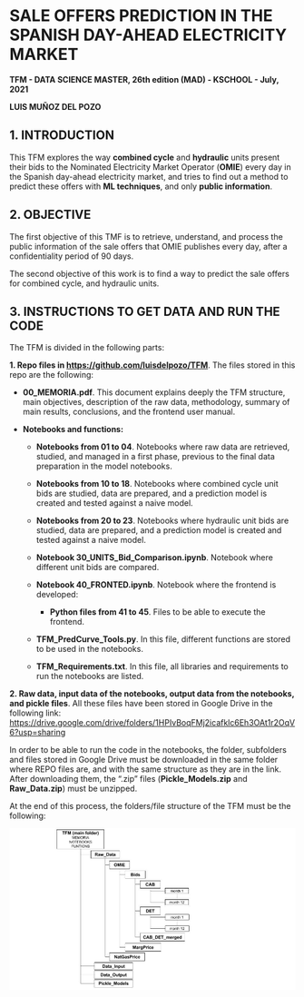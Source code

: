 # SALE OFFERS PREDICTION IN THE SPANISH DAY-AHEAD ELECTRICITY MARKET


**TFM - DATA SCIENCE MASTER, 26th edition (MAD) - KSCHOOL - July, 2021**

**LUIS MUÑOZ DEL POZO**





## 1. INTRODUCTION

This TFM explores the way **combined cycle** and **hydraulic** units present their bids to the Nominated Electricity Market Operator (**OMIE**) every day in the Spanish day-ahead electricity market, and tries to find out a method to predict these offers with **ML techniques**, and only **public information**.



## 2. OBJECTIVE

The first objective of this TMF is to retrieve, understand, and process the public information of the sale offers that OMIE publishes every day, after a confidentiality period of 90 days.

The second objective of this work is to find a way to predict the sale offers for combined cycle, and hydraulic units.



## 3. INSTRUCTIONS TO GET DATA AND RUN THE CODE

The TFM is divided in the following parts:


**1. Repo files in https://github.com/luisdelpozo/TFM**.
    The files stored in this repo are the following:

- **00_MEMORIA.pdf**. This document explains deeply the TFM structure, main objectives, description of the raw data, methodology, summary of main results, conclusions, and the frontend user manual.

- **Notebooks and functions:**
   - **Notebooks from 01 to 04**. Notebooks where raw data are retrieved, studied, and managed in a first phase, previous to the final data preparation in the model notebooks.
   
   - **Notebooks from 10 to 18**. Notebooks where combined cycle unit bids are studied, data are prepared, and a prediction model is created and tested against a naive model.
   
   - **Notebooks from 20 to 23**. Notebooks where hydraulic unit bids are studied, data are prepared, and a prediction model is created and tested against a naive model.
   
   - **Notebook 30_UNITS_Bid_Comparison.ipynb**. Notebook where different unit bids are compared.
   
   - **Notebook 40_FRONTED.ipynb**. Notebook where the frontend is developed:
      - **Python files from 41 to 45**. Files to be able to execute the frontend.
      
   - **TFM_PredCurve_Tools.py**. In this file, different functions are stored to be used in the notebooks.
   
   - **TFM_Requirements.txt**. In this file, all libraries and requirements to run the notebooks are listed.


**2. Raw data, input data of the notebooks, output data from the notebooks, and pickle files**. All these files have been stored in Google Drive in the following link: https://drive.google.com/drive/folders/1HPIvBoqFMj2icafklc6Eh3OAt1r2OqV6?usp=sharing

In order to be able to run the code in the notebooks, the folder, subfolders and files stored in Google Drive must be downloaded in the same folder where REPO files are, and with the same structure as they are in the link. After downloading them, the “.zip” files (**Pickle_Models.zip** and **Raw_Data.zip**) must be unzipped.

At the end of this process, the folders/file structure of the TFM must be the following:

![image1](https://github.com/luisdelpozo/TFM/blob/main/TFM_FILE_STRUCTURE.jpg "TFM folders/files structure.")


